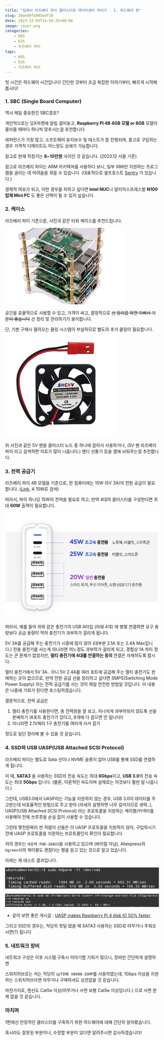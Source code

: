 ```yaml
---
title: "집에서 라즈베리 파이 클러스터로 데이터센터 차리기 - 1. 하드웨어 편"
slug: 20ae99fa945edf10
date: 2023-12-03T14:54:33+09:00
image: cover.png
categories:
    - K8S
    - K3S
    - 라즈베리 파이
tags:
    - K8S
    - K3S
    - 라즈베리 파이
---
```


첫 시간은 하드웨어 시간입니다! 간단한 것부터 조금 복잡한 이야기부터, 빠르게 시작해 봅시다!

### 1. SBC (Single Board Computer)

역시 제일 중요한건 SBC겠죠? 

개인적으로는 당X마켓에 알림 걸어놓고, **Raspberry PI 4B 4GB 모델 or 8GB** 모델이 올라올 때마다 하나씩 맞추시는걸 추천합니다.

레퍼런스가 가장 많고, 소프트웨어 유지보수 및 테스트가 잘 진행되며, 중고로 구입하는 경우 가격적 디메리트도 어느정도 상쇄가 가능합니다.

참고로 현재 적정가는 **8~10만원** 사이인 것 같습니다. (2023.12 서울 기준)

참고로 라즈베리 파이는 ARM 아키텍쳐를 사용하다 보니, 일부 X86만 지원하는 프로그램을 굴리는 데 어려움을 겪을 수 있습니다. (대표적으로 셀프호스트 [Sentry](https://sentry.io/) 가 있습니다.)

경제적 여유가 되고, 이런 경우를 피하고 싶다면 **Intel NUC**나 알리익스프레스발 **N100 탑재 Mini PC** 도 좋은 선택이 될 수 있지 싶습니다.

### 2. 케이스

라즈베리 파이 기준으론, 사진과 같은 타워 케이스를 추천드립니다.

![타워 케이스](image.png)

공간을 효율적으로 사용할 수 있고, 가격이 싸고, 결정적으로 ~~선 정리를 하면 이뻐서 기분이 좋습니다~~ 선 정리 및 관리하기가 용이합니다.

단, 기본 구매시 딸려오는 쿨링 시스템이 부실하므로 별도의 추가 쿨링이 필요합니다.

![5V Fan](image-1.png)

위 사진과 같은 5V 팬을 클러스터 노드 중 하나에 꼽아서 사용하거나, (5V 팬 라즈베리 파이 라고 검색하면 자료가 많이 나옵니다.) 핸디 선풍기 등을 옆에 놔둬주는걸 추천합니다.

### 3. 전력 공급기

라즈베리 파이 4B 모델을 기준으로, 한 컴퓨터에는 15W (5V 3A)의 전원 공급이 필요합니다. ([Link](https://www.raspberrypi.com/products/raspberry-pi-4-model-b/), A 15W로 검색)

따라서, 파이 하나당 15W의 전력을 필요로 하고, 만약 4대의 클러스터를 구성한다면 최대 **60W** 출력이 필요합니다.

![멀티충전기 예시, 아래 USB A 타입이 총 20W이다.](image-2.png)

따라서, 예를 들어 위와 같은 충전기의 USB A타입 (아래 4개) 에 병렬 연결하면 요구 용량보다 공급 용량이 적어 충전기가 과부하가 걸리게 됩니다.

5V 3A를 공급해 주는 충전기가 시중에 많지 않아 (대부분 2.1A 또는 2.4A Max입니다.) 전용 충전기를 사는게 아니라면 어느정도 과부하가 걸리게 되고, 경험상 1A 차이 정도는 큰 문제가 없었지만, **멀티 충전기에 4대를 연결하는 등의** 연결은 자제하도록 합시다.

멀티 충전기에서 5V 3A.. 아니 5V 2.4A를 여러 포트에 공급해 주는 멀티 충전기도 판매하는 곳이 없으므로, 만약 전원 공급 선을 정리하고 싶다면 SMPS(Switching Mode Power Supply) 라는 전력 공급기를 사는 것이 제일 안전한 방법일 것입니다. 이 내용은 나중에 기회가 된다면 포스팅하겠습니다.

결론적으로, 전력 공급은

1. 멀티 충전기를 사용한다면, 총 전력량을 잘 보고, 지나치게 과부하되지 않도록 선을 분배하기 (6포트 충전기가 있다고, 6개에 다 꼽으면 안 됩니다!)
2. 아니라면 2.1V짜리 1구 충전기를 여러개 사서 꼽기

정도로 일단 정리해 볼 수 있을 것 같습니다.

### 4. SSD와 USB UASP(USB Attached SCSI Protocol) 

라즈베리 파이는 별도로 Sata 선이나 NVME 슬롯이 없어 USB를 통해 SSD를 연결하게 됩니다.

이 때, **SATA3** 을 사용하는 SSD의 전송 속도는 최대 **6Gbps**이고, **USB 3.0**의 전송 속도는 최대 **5Gbps** 입니다. (물론, 이론적인 속도이며 실제로는 이것보다 훨씬 덜 나옵니다.)

그런데, USB3.0에서 UASP라는 기능을 지원하지 않는 경우, USB 3.0이 데이터를 주고받는데 비효율적인 방법으로 주고 받아 (자세히 설명하면 너무 길어지므로 생략..), UASP(USB Attached SCSI Protocol) 라는 프로토콜을 지원하는 케이블/커넥터를 사용해야 전체 쓰루풋을 손실 없이 사용할 수 있습니다.

그런데 몇천원짜리 싼 저렴이 선들은 이 UASP 프로토콜을 지원하지 않아, 구입하시기 전에 UASP 프로토콜을 지원하는 프로토콜인지 확인이 필요합니다.

저의 경우는 `새로텍 FHD-260U3`을 사용하고 있으며 (바이럴 아님), Aliexpress의 `Ugreen`사의 케이블도 괜찮다는 평을 듣고 있는 것으로 알고 있습니다.

아래는 제 테스트 결과입니다.

![hdparm 읽기 속도 테스트](image-3.png)

![dd 쓰기 속도 테스트](image-4.png)

- 같이 보면 좋은 게시글 : [UASP makes Raspberry Pi 4 disk IO 50% faster](https://www.jeffgeerling.com/blog/2020/uasp-makes-raspberry-pi-4-disk-io-50-faster)

그리고 SSD의 경우는, 적당히 핫딜 떴을 때 SATA3 사용하는 SSD로 아무거나 주워오시면(?) 됩니다

### 5. 네트워크 장비

네트워크 구성은 이후 시스템 구축시 이야기할 기회가 많으니, 장비만 간단하게 설명하면

스위치허브로는 저는 적당히  `ipTIME H6008-IGMP`를 사용하였는데, 1Gbps 이상을 지원하는 스위치허브라면 아무거나 구매하셔도 상관없을 것 같습니다.

마찬가지로, 랜선도 Cat5e 이상(아무거나 사면 보통 Cat5e 이상입니다.) 으로 사면 문제 없을 것 같습니다.

### 마치며

1편에선 안정적인 클러스터를 구축하기 위한 하드웨어에 대해 간단히 알아봤습니다.

혹시라도 잘못된 부분이나, 수정할 부분이 있다면 알려주시면 감사하겠습니다!
